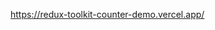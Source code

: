 https://redux-toolkit-counter-demo.vercel.app/


<!--  REDUX TOOLKIT GİRİŞ


npm i @reduxjs/toolkit react-redux

Başlattığımız projeye bu paketleri yükledikten sonra kurulum işlemlerimiz tamamlanmış oluyor.

Şimdi birkaç özellikle tanışalım daha sonra da bunları kullanmak için counter uygulaması kodlayalım.


 Actions ve Reducers Aynı Dosyada Nasıl Bulunuyor?

  Sadece Redux kullanırken actions ve reducers ve hatta action types için ayrı dosyalar ve/veya klasörler oluştururduk. Fakat Redux Toolkit’te işler değişiyor. Hepsi tek dosyada bulunuyor. Bu da createSlice metodu sayesinde oluyor.
createSlice metodu: action types, action creators ve reducers’ımızı içinde barındırıyor. Bu bize inanılmaz bir kolaylık sağlıyor.

Şöyle bir örnek verelim :

const anythingSlice = createSlice({
    name: "some-name",
    initialState: { // başlangıç state'i },
    reducers: {
        anything: {// burada işlem yapılır}
    }
});

export const reducer = slice.reducer; // Reducer'ı dışa aktarma
export const {anything} = slice.actions; // Actions'ı dışa aktarma



Bu kod parçasında ne olduğunu açıklayalım:

name: createSlice ile oluşturulan slice’ın adıdır.
initialState: Redux’taki başlangıç state'i ile aynı işlevi görür. Uygulamanın başlangıçta hangi state'i tutacağını belirtir.
reducers: actions'ları ve bu actions'ların state üzerinde yaptığı işlemleri içerir.

Temel olarak actions ve reducers’ımızı tek bir dosyada yukarıdaki gibi oluşturup dışarı aktarıyoruz.

 Store Ne İşe Yarıyor?

Bu sefer store'umuzu farklı bir metodla kullanıyoruz. O da configureStore. createStore, Redux Thunk ve Redux Devtool eklentisini bir arada tutmasıyla öne çıkıyor.

Redux Thunk nedir? Redux Thunk, bir middleware. Asenkron işlemleri gerçekleştirmek için yazılmış fonksiyon. Normalde Redux actions'ları sadece nesne dönerken, Redux Thunk, dispatch fonksiyonuyla, action'ın fonksiyon döndürmesini ve böylelikle asenkron işlemlerin yönetilmesini sağlıyor.


import { configureStore } from "@reduxjs/toolkit";
import anythingSlicefrom "./anythingSlice";

const store = configureStore({
 reducer: {
  anything: anythingSlice,
 },
});

export default store;



Bileşenlerimize Redux’ı Bağlayalım

Aslında bunu Hooks ile yapacağız. State’deki verileri okumak için useSelector kullanacağız ve actions’ımızı uygulamak için de useDispatch kullanacağız.

const anything= useSelector((state) => state.anything)
const dispatch = useDispatch()




  COUNTER APP


Şimdi de burada okuduğumuz özellikleri bir arada kullanabileceğimiz bir örnek uygulama yapalım.Okumayı bitirdikten sonra aynı uygulamayı kendi hesabınızda sıfırdan yapmanızı tavsiye ediyorum.

Ne zaman yeni bir şey öğrensek ilk COUNTER uygulaması yapıyoruz dediğinizi işitir gibiyim. En yerinde ve en kolay şekilde öğrenmeyi bu uygulama sayesinde "sıfır noktasından" başlatabiliriz..

Adım adım başlayalım

İlk olarak, yeni bir React projesi oluşturuyoruz. App.js dosyasını temizledikten sonra gerekli paketleri yükleyelim. Yukarıda bahsettiğim paketler,tekrardan yazalım


npm i @reduxjs/toolkit react-redux


Sonra src klasörü içinde store.js dosyasını açıyoruz. Ayrıca src altında features adında bir klasör açıyoruz. Bu klasörün içerisine de counter adlı bir klasör ekliyoruz. counterSlice.js dosyasını bu klasöre ekleyeceğiz.


 counterSlice.js dosyasına kodlarımızı yazmaya başlayalım. Öncelikle createSlice metodumuzu @reduxjs/toolkit paketimizden çağıralım.


 import { createSlice } from “@reduxjs/toolkit”;


 Şimdi de createSlice’ı oluşturmaya başlayalım. name özelliğine “counter” veriyorum, initialState’e count: 0 şeklinde oluşturuyorum ve sonra da reducers’a geliyoruz.

 increment ve decrement adında iki action’ımızı reducer içerisinde oluşturduk ve bunlar birer state değeri aldı, bu state içerisindeki count’u 1 azaltıp 1 arttırdık.

 Son olarak createSlice metodu içerisine yazdıklarımız aşağıdaki gibi oluyor.


 export const counterSlice = createSlice({
    name: "counter",
    initialState: {
       count: 0
    },
    reducers: {
        increment: (state) => {
             state.count += 1;
        },
        decrement: (state) => {
             state.count -= 1;
        }
    }
});


counterSlice.js dosyamızda yapmamız gereken tek bir şey kaldı, o da reducers ve actions’ı export etmek. Hadi onu da yapalım.


export const { increment, decrement, incrementByAmount } = counterSlice.actions;
export default counterSlice.reducer;



Şimdi gelelim store.js dosyamızı yazmaya. Önce configureStore @reduxjs/toolkit paketinden çağıralım. Ve bir de counterSlice.js dosyamızdan default olarak export ettiğimiz reducers’ımızı counterReducer olarak çağıralım.



import { configureStore } from “@reduxjs/toolkit”;
import counterReducer from './features/counter/counterSlice'



Son işlem olarak da configureStore’umuzu kullanalım ve içine counterReducer’ımızı ekleyelim.




export default configureStore({
    reducer: {
       counter: counterReducer
    }
});




store.js dosyamızı yazmayı bitirdiğimize göre, şimdi redux’ı uygulamamıza bağlamaya geçelim. Önce main.jsx dosyasına geçiyoruz ve App bileşenimizi Provider ile sarmalıyoruz. main.jsx dosyamızın son durumu da aşağıdaki gibi oluyor.



import React from 'react'
import ReactDOM from 'react-dom/client'
import App from './App'
import './index.css'

import store from './store'
import { Provider } from 'react-redux'

ReactDOM.createRoot(document.getElementById('root')).render(
  <Provider store={store}>
    <App />
  </Provider>
)




Geldik son kısma. App bileşenimizde oluşturduğumuz action ve state’imizi kullacağız şimdi. Öncelikle bileşenimiz içerisine bir <h2/> tagı ekliyoruz, bu tag içerisinde state’imizi görebileceğiz. İki tane de <button/> ekliyoruz, birinde counter arttırırken diğerinde azaltacağız.

State’imizden verileri çekebilmek için useSelector hook’umuzu kullanacağız ve dispatch işlemlerimiz için de useDispatch hook’umuzu kullanacağız. Bu hook’ları import ediyoruz ve son olarak counterSlice.js içinden decrement ve increment actions’ımızı aşağıdaki gibi import ediyoruz.



import { useDispatch, useSelector } from “react-redux”;
import { decrement, increment } from './features/counter/counterSlice'



Şimdi bu hook’ları kullanmaya geçelim.


const { count } = useSelector((state) => state.counter);
const dispatch = useDispatch();


Oluşturduğumuz button’ların içerisine gelip onClick olayı oluşturuyoruz. Bunun içinde actions’ımızı kullanacağız dispatch ile beraber. Kullanımı da aşağıdaki gibi oluyor.



<button onClick={() => dispatch(increment())}>+</button>
<button onClick={() => dispatch(decrement())}>-</button>



Ve böylelikle COUNTER APP bitmiş oldu.  -->
